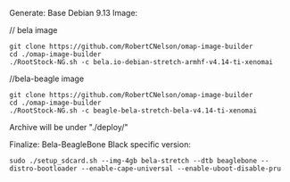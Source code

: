 Generate: Base Debian 9.13 Image:
 
 // bela image

    git clone https://github.com/RobertCNelson/omap-image-builder
    cd ./omap-image-builder
    ./RootStock-NG.sh -c bela.io-debian-stretch-armhf-v4.14-ti-xenomai
    
    
 //bela-beagle image

    git clone https://github.com/RobertCNelson/omap-image-builder
    cd ./omap-image-builder
    ./RootStock-NG.sh -c beagle-bela-stretch-bela-v4.14-ti-xenomai
        
    
    

Archive will be under "./deploy/"

Finalize: Bela-BeagleBone Black specific version:

    sudo ./setup_sdcard.sh --img-4gb bela-stretch --dtb beaglebone --distro-bootloader --enable-cape-universal --enable-uboot-disable-pru


